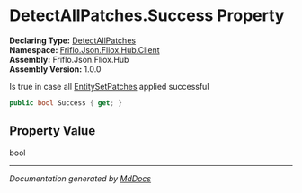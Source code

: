 ﻿<!--  
  <auto-generated>   
    The contents of this file were generated by a tool.  
    Changes to this file may be list if the file is regenerated  
  </auto-generated>   
-->

# DetectAllPatches.Success Property

**Declaring Type:** [DetectAllPatches](../index.md)  
**Namespace:** [Friflo.Json.Fliox.Hub.Client](../../index.md)  
**Assembly:** Friflo.Json.Fliox.Hub  
**Assembly Version:** 1.0.0

Is true in case all [EntitySetPatches](EntitySetPatches.md) applied successful

```csharp
public bool Success { get; }
```

## Property Value

bool

___

*Documentation generated by [MdDocs](https://github.com/ap0llo/mddocs)*
